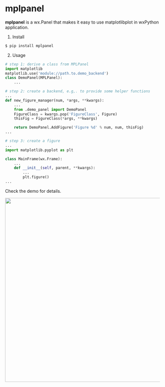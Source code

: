 # mplpanel
**mplpanel** is a wx.Panel that makes it easy to use matplotlibplot in wxPython application.

1. Install
```bash
$ pip install mplpanel
```
2. Usage
``` python
# step 1: derive a class from MPLPanel
import matplotlib
matplotlib.use('module://path.to.demo_backend')
class DemoPanel(MPLPanel):
    ...

# step 2: create a backend, e.g,. to provide some helper functions
...
def new_figure_manager(num, *args, **kwargs):
    ...
    from .demo_panel import DemoPanel
    FigureClass = kwargs.pop('FigureClass', Figure)
    thisFig = FigureClass(*args, **kwargs)

    return DemoPanel.AddFigure('Figure %d' % num, num, thisFig)
...

# step 3: create a figure
...
import matplotlib.pyplot as plt

class MainFrame(wx.Frame):
    ...
    def __init__(self, parent, **kwargs):
        ...
        plt.figure()
...
```
Check the demo for details.

<img src="https://github.com/tianzhuqiao/mplpane/raw/main/image/demo.png"  width="600"></img>